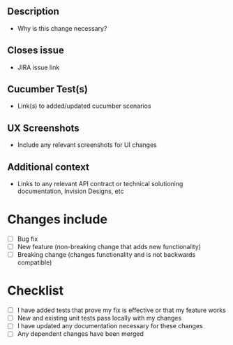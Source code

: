 ## Description
- Why is this change necessary?

## Closes issue
- JIRA issue link

## Cucumber Test(s)
- Link(s) to added/updated cucumber scenarios

## UX Screenshots
- Include any relevant screenshots for UI changes

## Additional context
- Links to any relevant API contract or technical solutioning documentation, Invision Designs, etc

# Changes include
- [ ] Bug fix
- [ ] New feature (non-breaking change that adds new functionality)
- [ ] Breaking change (changes functionality and is not backwards compatible)

# Checklist
- [ ] I have added tests that prove my fix is effective or that my feature works
- [ ] New and existing unit tests pass locally with my changes
- [ ] I have updated any documentation necessary for these changes
- [ ] Any dependent changes have been merged